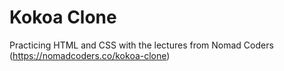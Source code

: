 # Kokoa Clone

Practicing HTML and CSS with the lectures from Nomad Coders (https://nomadcoders.co/kokoa-clone)
